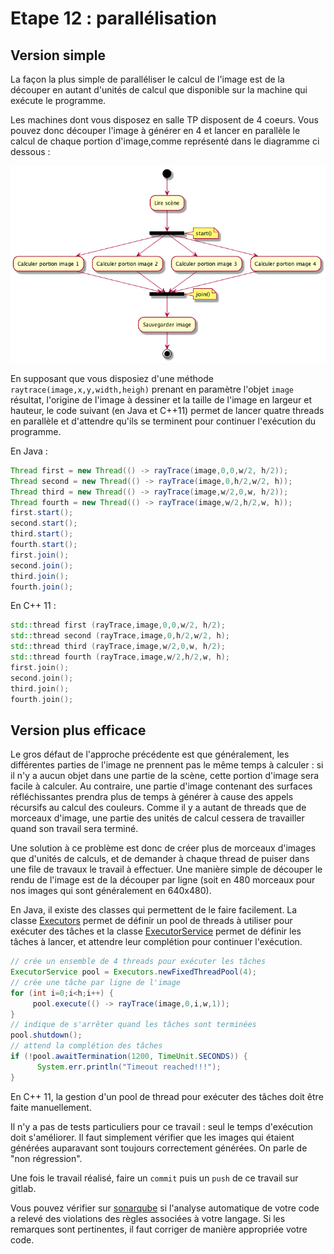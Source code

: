 # Etape 12 : parallélisation


## Version simple

La façon la plus simple de paralléliser le calcul de l'image est de la découper en autant d'unités de calcul que disponible sur la machine qui exécute le programme.

Les machines dont vous disposez en salle TP disposent de 4 coeurs. Vous pouvez donc découper l'image à générer en 4 et lancer en parallèle le calcul de chaque portion d'image,comme représenté dans le diagramme ci dessous :

![parallel](parallel.png)

En supposant que vous disposiez d'une méthode `raytrace(image,x,y,width,heigh)` prenant en paramètre l'objet `image` résultat, l'origine de l'image à dessiner et la taille de l'image en largeur et hauteur, le code suivant (en Java et C++11) permet de lancer quatre threads en parallèle et d'attendre qu'ils se terminent pour continuer l'exécution du programme.

En Java :

```java
Thread first = new Thread(() -> rayTrace(image,0,0,w/2, h/2));
Thread second = new Thread(() -> rayTrace(image,0,h/2,w/2, h));
Thread third = new Thread(() -> rayTrace(image,w/2,0,w, h/2));
Thread fourth = new Thread(() -> rayTrace(image,w/2,h/2,w, h));
first.start();
second.start();
third.start();
fourth.start();
first.join();
second.join();
third.join();
fourth.join();
```

En C++ 11 :

```cpp
std::thread first (rayTrace,image,0,0,w/2, h/2);
std::thread second (rayTrace,image,0,h/2,w/2, h);
std::thread third (rayTrace,image,w/2,0,w, h/2);
std::thread fourth (rayTrace,image,w/2,h/2,w, h);
first.join();
second.join();
third.join();
fourth.join();
```

## Version plus efficace

Le gros défaut de l'approche précédente est que généralement, les différentes parties de l'image ne prennent pas le même temps à calculer : si il n'y a aucun objet dans une partie de la scène, cette portion d'image sera facile à calculer. Au contraire, une partie d'image contenant des surfaces réfléchissantes prendra plus de temps à générer à cause des appels récursifs au calcul des couleurs. Comme il y a autant de threads que de morceaux d'image, une partie des unités de calcul cessera de travailler quand son travail sera terminé.

Une solution à ce problème est donc de créer plus de morceaux d'images que d'unités de calculs, et de demander à chaque thread de puiser dans une file de travaux le travail à effectuer. Une manière simple de découper le rendu de l'image est de la découper par ligne (soit en 480 morceaux pour nos images qui sont généralement en 640x480).

En Java, il existe des classes qui permettent de le faire facilement. La classe [Executors](https://docs.oracle.com/javase/8/docs/api/java/util/concurrent/Executors.html) permet de définir un pool de threads à utiliser pour exécuter des tâches et la classe [ExecutorService](https://docs.oracle.com/javase/8/docs/api/java/util/concurrent/ExecutorService.html) permet de définir les tâches à lancer, et attendre leur complétion pour continuer l'exécution.

```java
// crée un ensemble de 4 threads pour exécuter les tâches
ExecutorService pool = Executors.newFixedThreadPool(4);
// crée une tâche par ligne de l'image
for (int i=0;i<h;i++) {
     pool.execute(() -> rayTrace(image,0,i,w,1));
}
// indique de s'arrêter quand les tâches sont terminées
pool.shutdown();
// attend la complétion des tâches
if (!pool.awaitTermination(1200, TimeUnit.SECONDS)) {
      System.err.println("Timeout reached!!!");
}
```

En C++ 11, la gestion d'un pool de thread pour exécuter des tâches doit être faite manuellement.

Il n'y a pas de tests particuliers pour ce travail : seul le temps d'exécution doit s'améliorer.
Il faut simplement vérifier que les images qui étaient générées auparavant sont toujours correctement générées.
On parle de "non régression".

Une fois le travail réalisé, faire un ```commit``` puis un ```push``` de ce travail sur gitlab.

Vous pouvez vérifier sur [sonarqube](https://sonarqube.univ-artois.fr) si l'analyse automatique de votre code a relevé des violations des règles associées à votre langage. Si les remarques sont pertinentes, il faut corriger de manière appropriée votre code.
